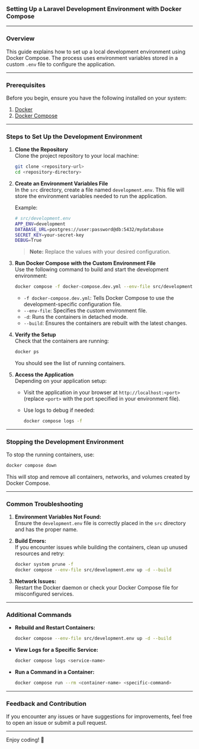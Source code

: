 
### Setting Up a Laravel Development Environment with Docker Compose

---

### **Overview**

This guide explains how to set up a local development environment using Docker Compose. The process uses environment variables stored in a custom `.env` file to configure the application.

---

### **Prerequisites**

Before you begin, ensure you have the following installed on your system:

1. [Docker](https://docs.docker.com/get-docker/)
2. [Docker Compose](https://docs.docker.com/compose/install/)

---

### **Steps to Set Up the Development Environment**

1. **Clone the Repository**  
    Clone the project repository to your local machine:
    
    ```bash
    git clone <repository-url>
    cd <repository-directory>
    ```
    
2. **Create an Environment Variables File**  
    In the `src` directory, create a file named `development.env`. This file will store the environment variables needed to run the application.
    
    Example:
    
    ```bash
    # src/development.env
    APP_ENV=development
    DATABASE_URL=postgres://user:password@db:5432/mydatabase
    SECRET_KEY=your-secret-key
    DEBUG=True
    ```
    
    > **Note:** Replace the values with your desired configuration.
    
3. **Run Docker Compose with the Custom Environment File**  
    Use the following command to build and start the development environment:
    
    ```bash
    docker compose -f docker-compose.dev.yml --env-file src/development.env up -d --build

    ```
    - `-f docker-compose.dev.yml`: Tells Docker Compose to use the development-specific configuration file.
    - `--env-file`: Specifies the custom environment file.
    - `-d`: Runs the containers in detached mode.
    - `--build`: Ensures the containers are rebuilt with the latest changes.
4. **Verify the Setup**  
    Check that the containers are running:
    
    ```bash
    docker ps
    ```
    
    You should see the list of running containers.
    
5. **Access the Application**  
    Depending on your application setup:
    
    - Visit the application in your browser at `http://localhost:<port>` (replace `<port>` with the port specified in your environment file).
    - Use logs to debug if needed:
        
        ```bash
        docker compose logs -f
        ```
        

---

### **Stopping the Development Environment**

To stop the running containers, use:

```bash
docker compose down
```

This will stop and remove all containers, networks, and volumes created by Docker Compose.

---

### **Common Troubleshooting**

1. **Environment Variables Not Found:**  
    Ensure the `development.env` file is correctly placed in the `src` directory and has the proper name.
    
2. **Build Errors:**  
    If you encounter issues while building the containers, clean up unused resources and retry:
    
    ```bash
    docker system prune -f
    docker compose --env-file src/development.env up -d --build
    ```
    
3. **Network Issues:**  
    Restart the Docker daemon or check your Docker Compose file for misconfigured services.
    

---

### **Additional Commands**

- **Rebuild and Restart Containers:**
    
    ```bash
    docker compose --env-file src/development.env up -d --build
    ```
    
- **View Logs for a Specific Service:**
    
    ```bash
    docker compose logs <service-name>
    ```
    
- **Run a Command in a Container:**
    
    ```bash
    docker compose run --rm <container-name> <specific-command>
    ```
    

---

### **Feedback and Contribution**

If you encounter any issues or have suggestions for improvements, feel free to open an issue or submit a pull request.

---

Enjoy coding! 🚀
